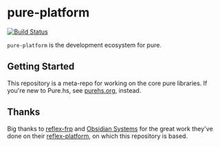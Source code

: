 # pure-platform

[![Build Status](https://travis-ci.org/grumply/pure-platform.svg?branch=master)](https://travis-ci.org/grumply/pure-platform)

`pure-platform` is the development ecosystem for pure.

## Getting Started

This repository is a meta-repo for working on the core pure libraries. If you're new to Pure.hs, see [purehs.org](http://purehs.org), instead.

## Thanks

Big thanks to [reflex-frp](https://github.com/reflex-frp) and [Obsidian Systems](https://github.com/obsidiansystems) for the great work they've done on their [reflex-platform](https://github.com/reflex-frp/reflex-platform), on which this repository is based.
